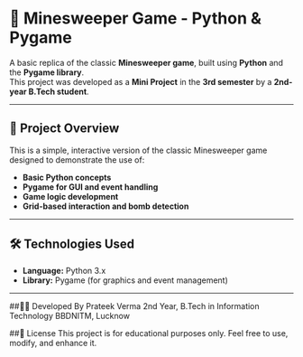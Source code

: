 # 🧨 Minesweeper Game - Python & Pygame

A basic replica of the classic **Minesweeper game**, built using **Python** and the **Pygame library**.  
This project was developed as a **Mini Project** in the **3rd semester** by a **2nd-year B.Tech student**.

---

## 📌 Project Overview

This is a simple, interactive version of the classic Minesweeper game designed to demonstrate the use of:

- **Basic Python concepts**
- **Pygame for GUI and event handling**
- **Game logic development**
- **Grid-based interaction and bomb detection**

---

## 🛠️ Technologies Used

- **Language:** Python 3.x  
- **Library:** Pygame (for graphics and event management)

---

##👨‍💻 Developed By
Prateek Verma
2nd Year, B.Tech in Information Technology
BBDNITM, Lucknow

##📄 License
This project is for educational purposes only. Feel free to use, modify, and enhance it.
